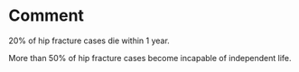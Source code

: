 # Comment

20% of hip fracture cases die within 1 year.

More than 50% of hip fracture cases become incapable of independent life.
